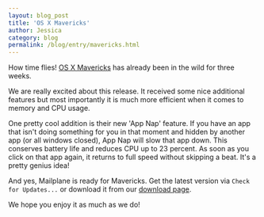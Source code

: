 ```yaml
---
layout: blog_post
title: 'OS X Mavericks'
author: Jessica
category: blog
permalink: /blog/entry/mavericks.html
---
```


How time flies! [OS X Mavericks](http://www.apple.com/osx) has already been in the wild for three weeks.

We are really excited about this release. It received some nice additional features but most importantly it is much more efficient when it comes to memory and CPU usage.

One pretty cool addition is their new 'App Nap' feature. If you have an app that isn't doing something for you in that moment and hidden by another app (or all windows closed), App Nap will slow that app down. This conserves battery life and reduces CPU up to 23 percent. As soon as you click on that app again, it returns to full speed without skipping a beat. It's a pretty genius idea!

And yes, Mailplane is ready for Mavericks. Get the latest version via `Check for Updates...` or download it from our [download page](https://mailplaneapp.com/download).

We hope you enjoy it as much as we do!